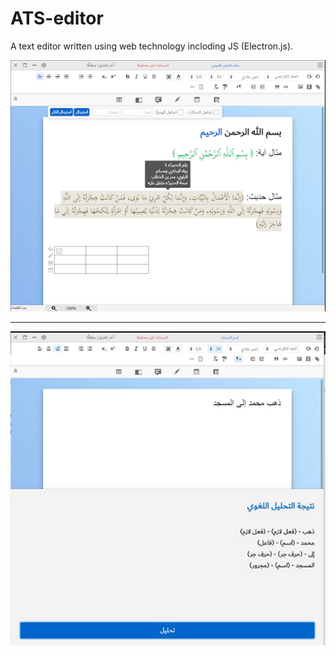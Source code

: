 # ATS-editor

A text editor written using web technology incloding JS (Electron.js).

![](docs/unnamed.png)

---
![](docs/12.jpg)
